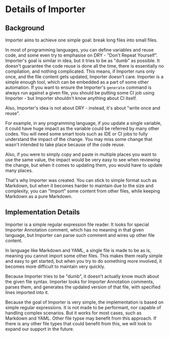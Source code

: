 # Details of Importer

## Background

Importer aims to achieve one simple goal: break long files into small files.

In most of programming languages, you can define variables and reuse code, and some even try to emphasise on DRY - "Don't Repeat Yourself". Importer's goal is similar in idea, but it tries to be as "dumb" as possible. It doesn't guarantee the code reuse is done all the time, there is essentially no compilation, and nothing complicated. This means, if Importer runs only once, and the file content gets updated, Importer doesn't care. Importer is a simple enough tool, which can be embedded as a part of some other automation. If you want to ensure the Importer's `generate` command is always run against a given file, you should be putting some CI job using Importer - but Importer shouldn't know anything about CI itself.

Also, Importer's idea is not about DRY - instead, it's about "write once and reuse".

For example, in any programming language, if you update a single variable, it could have huge impact as the variable could be referred by many other codes. You will need some smart tools such as IDE or CI jobs to fully understand the impact of the change. You may miss some change that wasn't intended to take place because of the code reuse.

Also, if you were to simply copy and paste in multiple places you want to use the same value, the impact would be very easy to see when reviewing the change, but when it comes to updating them, you would have to update many places.

That's why Importer was created. You can stick to simple format such as Markdown, but when it becomes harder to maintain due to the size and complexity, you can "Import" some content from other files, while keeping Markdown as a pure Markdown.

## Implementation Details

Importer is a simple regular expression file reader. It looks for special Importer Annotation comment, which has no meaning in that given language, but Importer can parse such comment and wires up other file content.

In language like Markdown and YAML, a single file is made to be as is, meaning you cannot import some other files. This makes them really simple and easy to get started, but when you try to do something more involved, it becomes more difficult to maintain very quickly.

Because Importer tries to be "dumb", it doesn't actually know much about the given file syntax. Importer looks for Importer Annotation comments, parses them, and generates the updated version of that file, with specified lines imported into it.

Because the goal of Importer is very simple, the implementation is based on simple regular expressions. It is not made to be performant, nor capable of handling complex scenarios. But it works for most cases, such as Markdown and YAML. Other file typse may benefit from this approach. If there is any other file types that could benefit from this, we will look to expand our support in the future.
